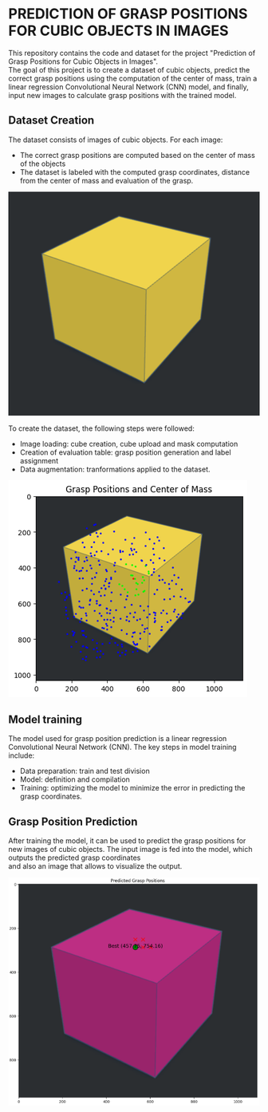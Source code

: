 # **PREDICTION OF GRASP POSITIONS FOR CUBIC OBJECTS IN IMAGES**

This repository contains the code and dataset for the project "Prediction of Grasp Positions for Cubic Objects in Images".  
The goal of this project is to create a dataset of cubic objects, predict the correct grasp positions using the computation of the
center of mass, train a linear regression Convolutional Neural Network (CNN) model, and finally, input new images to calculate grasp positions with the trained model.

## **Dataset Creation**

The dataset consists of images of cubic objects. For each image:
- The correct grasp positions are computed based on the center of mass of the objects
- The dataset is labeled with the computed grasp coordinates, distance from the center of mass and evaluation of the grasp.

![ Image loaded ](Cubo_giallo.png)

To create the dataset, the following steps were followed:
- Image loading: cube creation, cube upload and mask computation
- Creation of evaluation table: grasp position generation and label assignment
- Data augmentation: tranformations applied to the dataset.

![Grasp position generation and center of mass](grasp_positions_and_center_of_mass.png)

## **Model training**

The model used for grasp position prediction is a linear regression Convolutional Neural Network (CNN). The key steps in model training include:  
- Data preparation: train and test division
- Model: definition and compilation
- Training: optimizing the model to minimize the error in predicting the grasp coordinates.

## **Grasp Position Prediction**

After training the model, it can be used to predict the grasp positions for new images of cubic objects. The input image is fed into the model, which outputs the predicted grasp coordinates  
and also an image that allows to visualize the output.

![Best grasp position generated](best_grasp_position.png)
